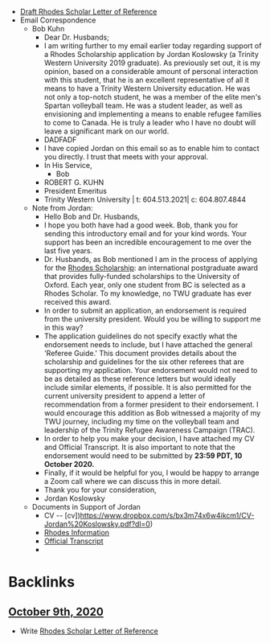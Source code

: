 - [Draft Rhodes Scholar Letter of Reference](<Draft Rhodes Scholar Letter of Reference.md>)
- Email Correspondence
    - Bob Kuhn
        - Dear Dr. Husbands;
        - I am writing further to my email earlier today regarding support of a Rhodes Scholarship application by Jordan Koslowsky (a Trinity Western University 2019 graduate). As previously set out, it is my opinion, based on a considerable amount of personal interaction with this student, that he is an excellent representative of all it means to have a Trinity Western University education. He was not only a top-notch student, he was a member of the elite men's Spartan volleyball team. He was a student leader, as well as envisioning and implementing a means to enable refugee families to come to Canada. He is truly a leader who I have no doubt will leave a significant mark on our world.
        - DADFADF
        - I have copied Jordan on this email so as to enable him to contact you directly. I trust that meets with your approval.
        - In His Service,
            - Bob
        - ROBERT G. KUHN
        - President Emeritus
        - Trinity Western University | t: 604.513.2021| c: 604.807.4844
    - Note from Jordan:
        - Hello Bob and Dr. Husbands,
        - I hope you both have had a good week. Bob, thank you for sending this introductory email and for your kind words. Your support has been an incredible encouragement to me over the last five years.
        - Dr. Husbands, as Bob mentioned I am in the process of applying for the [Rhodes Scholarship](https://www.rhodeshouse.ox.ac.uk/): an international postgraduate award that provides fully-funded scholarships to the University of Oxford. Each year, only one student from BC is selected as a Rhodes Scholar. To my knowledge, no TWU graduate has ever received this award.
        - In order to submit an application, an endorsement is required from the university president. Would you be willing to support me in this way?
        - The application guidelines do not specify exactly what the endorsement needs to include, but I have attached the general 'Referee Guide.' This document provides details about the scholarship and guidelines for the six other referees that are supporting my application. Your endorsement would not need to be as detailed as these reference letters but would ideally include similar elements, if possible. It is also permitted for the current university president to append a letter of recommendation from a former president to their endorsement. I would encourage this addition as Bob witnessed a majority of my TWU journey, including my time on the volleyball team and leadership of the Trinity Refugee Awareness Campaign (TRAC).
        - In order to help you make your decision, I have attached my CV and Official Transcript. It is also important to note that the endorsement would need to be submitted by **23:59 PDT, 10 October 2020.**
        - Finally, if it would be helpful for you, I would be happy to arrange a Zoom call where we can discuss this in more detail.
        - Thank you for your consideration,
        - Jordan Koslowsky
    - Documents in Support of Jordan
        - CV -- [cv])https://www.dropbox.com/s/bx3m74x6w4ikcm1/CV-Jordan%20Koslowsky.pdf?dl=0)
        - [Rhodes Information](https://www.dropbox.com/s/x2rostiz542u14e/Rhodes%20Referee%20Guide-2021.pdf?dl=0)
        - [Official Transcript](https://www.dropbox.com/s/2pkxwjugf2oadin/Official%20Transcript-Jordan%20Koslowsky.pdf?dl=0)
        - 

# Backlinks
## [October 9th, 2020](<October 9th, 2020.md>)
- Write [Rhodes Scholar Letter of Reference](<Rhodes Scholar Letter of Reference.md>)

